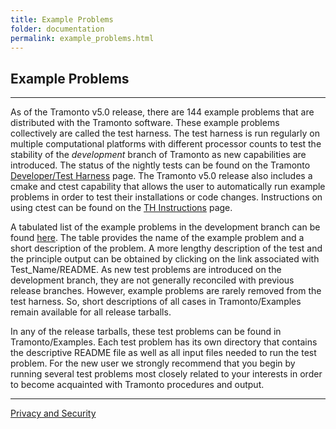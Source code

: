 ```yaml
---
title: Example Problems
folder: documentation
permalink: example_problems.html
---
```


## Example Problems

***

As of the Tramonto v5.0 release, there are 144 example problems that are distributed with the Tramonto software. 
These example problems collectively are called the test harness. 
The test harness is run regularly on multiple computational platforms with different processor counts to test the stability of the _development_ branch of Tramonto as new capabilities are introduced. 
The status of the nightly tests can be found on the Tramonto [Developer/Test Harness](test_harness.html) page. 
The Tramonto v5.0 release also includes a cmake and ctest capability that allows the user to automatically run example problems in order to test their installations or code changes. 
Instructions on using ctest can be found on the [TH Instructions](test_harness_instructions.html) page.

A tabulated list of the example problems in the development branch can be found [here](tabulated_examples.html). 
The table provides the name of the example problem and a short description of the problem. 
A more lengthy description of the test and the principle output can be obtained by clicking on the link associated with Test_Name/README. 
As new test problems are introduced on the development branch, they are not generally reconciled with previous release branches. However, example problems are rarely removed from the test harness. 
So, short descriptions of all cases in Tramonto/Examples remain available for all release tarballs.

In any of the release tarballs, these test problems can be found in Tramonto/Examples. 
Each test problem has its own directory that contains the descriptive README file as well as all input files needed to run the test problem. 
For the new user we strongly recommend that you begin by running several test problems most closely related to your interests in order to become acquainted with Tramonto procedures and output.

***

[Privacy and Security](http://www.sandia.gov/general/privacy-security/index.html)  